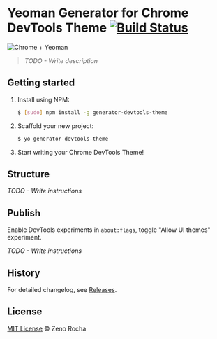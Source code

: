 # Yeoman Generator for Chrome DevTools Theme [![Build Status](https://secure.travis-ci.org/zenorocha/generator-devtools-theme.png?branch=master)](https://travis-ci.org/zenorocha/generator-devtools-theme)

![Chrome + Yeoman](http://f.cl.ly/items/1Z0q2N4122253i0c3E3I/generator-devtools-theme.png)

> *TODO - Write description*

## Getting started

1. Install using NPM:

    ```sh
    $ [sudo] npm install -g generator-devtools-theme
    ```

2. Scaffold your new project:

    ```sh
    $ yo generator-devtools-theme
    ```

3. Start writing your Chrome DevTools Theme!

## Structure

*TODO - Write instructions*

## Publish

Enable DevTools experiments in `about:flags`, toggle "Allow UI themes" experiment.

*TODO - Write instructions*

## History

For detailed changelog, see [Releases](https://github.com/zenorocha/generator-devtools-theme/releases).

## License

[MIT License](http://zenorocha.mit-license.org/) © Zeno Rocha
